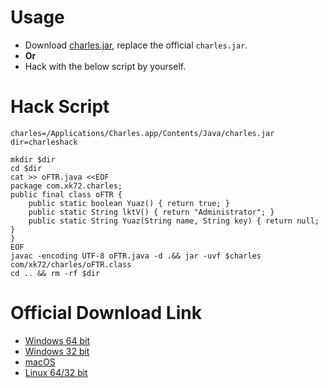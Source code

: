 # Usage

- Download [charles.jar](charles.jar), replace the official `charles.jar`.
- **Or**
- Hack with the below script by yourself.

# Hack Script

```
charles=/Applications/Charles.app/Contents/Java/charles.jar
dir=charleshack

mkdir $dir
cd $dir
cat >> oFTR.java <<EOF
package com.xk72.charles;
public final class oFTR {
	public static boolean Yuaz() { return true; }
	public static String lktV() { return "Administrator"; }
	public static String Yuaz(String name, String key) { return null; }
}
EOF
javac -encoding UTF-8 oFTR.java -d .&& jar -uvf $charles com/xk72/charles/oFTR.class
cd .. && rm -rf $dir
```

# Official Download Link

- [Windows 64 bit](https://www.charlesproxy.com/assets/release/4.2.1/charles-proxy-4.2.1-win64.msi)
- [Windows 32 bit](https://www.charlesproxy.com/assets/release/4.2.1/charles-proxy-4.2.1-win32.msi)
- [macOS](https://www.charlesproxy.com/assets/release/4.2.1/charles-proxy-4.2.1.dmg)
- [Linux 64/32 bit](https://www.charlesproxy.com/assets/release/4.2.1/charles-proxy-4.2.1.tar.gz)

